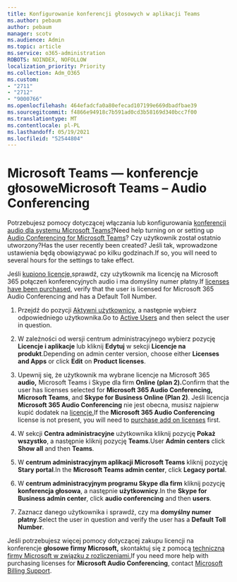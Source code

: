 ```yaml
---
title: Konfigurowanie konferencji głosowych w aplikacji Teams
ms.author: pebaum
author: pebaum
manager: scotv
ms.audience: Admin
ms.topic: article
ms.service: o365-administration
ROBOTS: NOINDEX, NOFOLLOW
localization_priority: Priority
ms.collection: Adm_O365
ms.custom:
- "2711"
- "2712"
- "9000766"
ms.openlocfilehash: 464efadcfa0a80efecad107199e669dbadfbae39
ms.sourcegitcommit: f4866e94918c7b591ad0cd3b58169d340bcc7f00
ms.translationtype: MT
ms.contentlocale: pl-PL
ms.lasthandoff: 05/19/2021
ms.locfileid: "52544804"
---
```

# <a name="microsoft-teams--audio-conferencing"></a><span data-ttu-id="c88e3-102">Microsoft Teams — konferencje głosowe</span><span class="sxs-lookup"><span data-stu-id="c88e3-102">Microsoft Teams – Audio Conferencing</span></span>

<span data-ttu-id="c88e3-103">Potrzebujesz pomocy dotyczącej włączania lub konfigurowania [konferencji audio dla systemu Microsoft Teams?](/microsoftteams/set-up-audio-conferencing-in-teams)</span><span class="sxs-lookup"><span data-stu-id="c88e3-103">Need help turning on or setting up [Audio Conferencing for Microsoft Teams](/microsoftteams/set-up-audio-conferencing-in-teams)?</span></span>  <span data-ttu-id="c88e3-104">Czy użytkownik został ostatnio utworzony?</span><span class="sxs-lookup"><span data-stu-id="c88e3-104">Has the user recently been created?</span></span> <span data-ttu-id="c88e3-105">Jeśli tak, wprowadzone ustawienia będą obowiązywać po kilku godzinach.</span><span class="sxs-lookup"><span data-stu-id="c88e3-105">If so, you will need to several hours for the settings to take effect.</span></span>

<span data-ttu-id="c88e3-106">Jeśli [kupiono licencje,](/microsoftteams/set-up-audio-conferencing-in-teams#step-2-get-and-assign-licenses)sprawdź, czy użytkownik ma licencję na Microsoft 365 połączeń konferencyjnych audio i ma domyślny numer płatny.</span><span class="sxs-lookup"><span data-stu-id="c88e3-106">If [licenses have been purchased](/microsoftteams/set-up-audio-conferencing-in-teams#step-2-get-and-assign-licenses), verify that the user is licensed for Microsoft 365 Audio Conferencing and has a Default Toll Number.</span></span>

1. <span data-ttu-id="c88e3-107">Przejdź do pozycji [Aktywni użytkownicy](https://admin.microsoft.com/Adminportal/Home?source=applauncher#/users), a następnie wybierz odpowiedniego użytkownika.</span><span class="sxs-lookup"><span data-stu-id="c88e3-107">Go to [Active Users](https://admin.microsoft.com/Adminportal/Home?source=applauncher#/users) and then select the user in question.</span></span>

2. <span data-ttu-id="c88e3-108">W zależności od wersji centrum administracyjnego wybierz pozycję **Licencje i aplikacje** lub kliknij **Edytuj** w sekcji **Licencje na produkt**.</span><span class="sxs-lookup"><span data-stu-id="c88e3-108">Depending on admin center version, choose either **Licenses and Apps** or click **Edit** on **Product licenses**.</span></span>

3. <span data-ttu-id="c88e3-109">Upewnij się, że użytkownik ma wybrane licencje na Microsoft 365 **audio,** Microsoft Teams i Skype dla firm **Online (plan 2).**</span><span class="sxs-lookup"><span data-stu-id="c88e3-109">Confirm that the user has licenses selected for **Microsoft 365 Audio Conferencing, Microsoft Teams**, and **Skype for Business Online (Plan 2)**.</span></span> <span data-ttu-id="c88e3-110">Jeśli licencja **Microsoft 365 Audio Conferencing** nie jest obecna, musisz najpierw kupić dodatek na [licencje.](/microsoftteams/teams-add-on-licensing/microsoft-teams-add-on-licensing?tabs=small-business)</span><span class="sxs-lookup"><span data-stu-id="c88e3-110">If the **Microsoft 365 Audio Conferencing** license is not present, you will need to [purchase add on licenses](/microsoftteams/teams-add-on-licensing/microsoft-teams-add-on-licensing?tabs=small-business) first.</span></span>

4. <span data-ttu-id="c88e3-111">W sekcji **Centra administracyjne** użytkownika kliknij pozycję **Pokaż wszystko**, a następnie kliknij pozycję **Teams**.</span><span class="sxs-lookup"><span data-stu-id="c88e3-111">User **Admin centers** click **Show all** and then **Teams**.</span></span>

5. <span data-ttu-id="c88e3-112">W **centrum administracyjnym aplikacji Microsoft Teams** kliknij pozycję **Stary portal**.</span><span class="sxs-lookup"><span data-stu-id="c88e3-112">In the **Microsoft Teams admin center**, click **Legacy portal**.</span></span>

6. <span data-ttu-id="c88e3-113">W **centrum administracyjnym programu Skype dla firm** kliknij pozycję **konferencja głosowa**, a następnie **użytkownicy**.</span><span class="sxs-lookup"><span data-stu-id="c88e3-113">In the **Skype for Business admin center**, click **audio conferencing** and then **users**.</span></span>

7. <span data-ttu-id="c88e3-114">Zaznacz danego użytkownika i sprawdź, czy ma **domyślny numer płatny**.</span><span class="sxs-lookup"><span data-stu-id="c88e3-114">Select the user in question and verify the user has a **Default Toll Number**.</span></span>

<span data-ttu-id="c88e3-115">Jeśli potrzebujesz więcej pomocy dotyczącej zakupu licencji na konferencje **głosowe firmy Microsoft,** skontaktuj się z pomocą [techniczną firmy Microsoft w związku z rozliczeniami.](https://go.microsoft.com/fwlink/p/?linkid=518322)</span><span class="sxs-lookup"><span data-stu-id="c88e3-115">If you need more help with purchasing licenses for **Microsoft Audio Conferencing**, contact [Microsoft Billing Support](https://go.microsoft.com/fwlink/p/?linkid=518322).</span></span>

